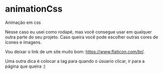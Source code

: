 # animationCss

Animação em css

Nesse caso eu usei como rodapé, mas você consegue usar em qualquer outra parte do seu projeto. Caso queira você pode escolher outras cores de ícones e imagens. 

Vou deixar o link de um site muito bom: https://www.flaticon.com/br/. 

Uma outra dica é colocar a tag <a> para quando o úsuario clicar, ir para a página que queira :)

